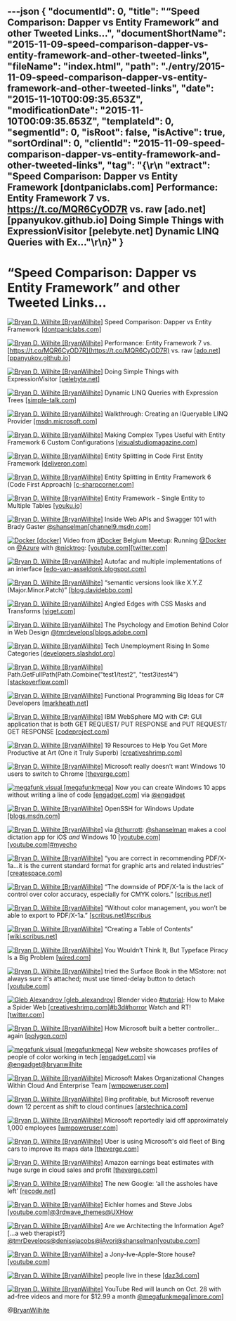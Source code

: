 ---json
{
  "documentId": 0,
  "title": "“Speed Comparison: Dapper vs Entity Framework” and other Tweeted Links…",
  "documentShortName": "2015-11-09-speed-comparison-dapper-vs-entity-framework-and-other-tweeted-links",
  "fileName": "index.html",
  "path": "./entry/2015-11-09-speed-comparison-dapper-vs-entity-framework-and-other-tweeted-links",
  "date": "2015-11-10T00:09:35.653Z",
  "modificationDate": "2015-11-10T00:09:35.653Z",
  "templateId": 0,
  "segmentId": 0,
  "isRoot": false,
  "isActive": true,
  "sortOrdinal": 0,
  "clientId": "2015-11-09-speed-comparison-dapper-vs-entity-framework-and-other-tweeted-links",
  "tag": "{\r\n  \"extract\": \"Speed Comparison: Dapper vs Entity Framework [dontpaniclabs.com]  Performance: Entity Framework 7 vs. https://t.co/MQR6CyOD7R vs. raw [ado.net] [ppanyukov.github.io]  Doing Simple Things with ExpressionVisitor [pelebyte.net]  Dynamic LINQ Queries with Ex...\"\r\n}"
}
---

# “Speed Comparison: Dapper vs Entity Framework” and other Tweeted Links…

[<img alt="Bryan D. Wilhite [BryanWilhite]" src="https://songhay.blob.core.windows.net/shared-social-twitter/BryanWilhite.jpeg">](http://t.co/UNdqV0Z1zz "Bryan D. Wilhite [BryanWilhite]") Speed Comparison: Dapper vs Entity Framework [[dontpaniclabs.com]](http://www.dontpaniclabs.com/blog/post/2014/05/01/Speed-Comparison-Dapper-vs-Entity-Framework/)

[<img alt="Bryan D. Wilhite [BryanWilhite]" src="https://songhay.blob.core.windows.net/shared-social-twitter/BryanWilhite.jpeg">](http://t.co/UNdqV0Z1zz "Bryan D. Wilhite [BryanWilhite]") Performance: Entity Framework 7 vs. [https://t.co/MQR6CyOD7R](https://t.co/MQR6CyOD7R) vs. raw [[ado.net]](http://ADO.NET)[[ppanyukov.github.io]](http://ppanyukov.github.io/2015/05/20/entity-framework-7-performance.html)

[<img alt="Bryan D. Wilhite [BryanWilhite]" src="https://songhay.blob.core.windows.net/shared-social-twitter/BryanWilhite.jpeg">](http://t.co/UNdqV0Z1zz "Bryan D. Wilhite [BryanWilhite]") Doing Simple Things with ExpressionVisitor [[pelebyte.net]](http://pelebyte.net/blog/2011/05/13/doing-simple-things-with-expressionvisitor/)

[<img alt="Bryan D. Wilhite [BryanWilhite]" src="https://songhay.blob.core.windows.net/shared-social-twitter/BryanWilhite.jpeg">](http://t.co/UNdqV0Z1zz "Bryan D. Wilhite [BryanWilhite]") Dynamic LINQ Queries with Expression Trees [[simple-talk.com]](https://www.simple-talk.com/dotnet/.net-framework/dynamic-linq-queries-with-expression-trees/)

[<img alt="Bryan D. Wilhite [BryanWilhite]" src="https://songhay.blob.core.windows.net/shared-social-twitter/BryanWilhite.jpeg">](http://t.co/UNdqV0Z1zz "Bryan D. Wilhite [BryanWilhite]") Walkthrough: Creating an IQueryable LINQ Provider [[msdn.microsoft.com]](https://msdn.microsoft.com/en-us/library/vstudio/bb546158(v=vs.110).aspx)

[<img alt="Bryan D. Wilhite [BryanWilhite]" src="https://songhay.blob.core.windows.net/shared-social-twitter/BryanWilhite.jpeg">](http://t.co/UNdqV0Z1zz "Bryan D. Wilhite [BryanWilhite]") Making Complex Types Useful with Entity Framework 6 Custom Configurations [[visualstudiomagazine.com]](https://visualstudiomagazine.com/articles/2014/04/01/making-complex-types-useful.aspx)

[<img alt="Bryan D. Wilhite [BryanWilhite]" src="https://songhay.blob.core.windows.net/shared-social-twitter/BryanWilhite.jpeg">](http://t.co/UNdqV0Z1zz "Bryan D. Wilhite [BryanWilhite]") Entity Splitting in Code First Entity Framework [[deliveron.com]](http://www.deliveron.com/blog/entity-splitting-code-first-entity-framework/)

[<img alt="Bryan D. Wilhite [BryanWilhite]" src="https://songhay.blob.core.windows.net/shared-social-twitter/BryanWilhite.jpeg">](http://t.co/UNdqV0Z1zz "Bryan D. Wilhite [BryanWilhite]") Entity Splitting in Entity Framework 6 (Code First Approach) [[c-sharpcorner.com]](http://www.c-sharpcorner.com/UploadFile/ff2f08/entity-splitting-in-entity-framework-6-code-first-approach/)

[<img alt="Bryan D. Wilhite [BryanWilhite]" src="https://songhay.blob.core.windows.net/shared-social-twitter/BryanWilhite.jpeg">](http://t.co/UNdqV0Z1zz "Bryan D. Wilhite [BryanWilhite]") Entity Framework - Single Entity to Multiple Tables [[youku.io]](http://youku.io/questions/1172551/entity-framework-single-entity-to-multiple-tables)

[<img alt="Bryan D. Wilhite [BryanWilhite]" src="https://songhay.blob.core.windows.net/shared-social-twitter/BryanWilhite.jpeg">](http://t.co/UNdqV0Z1zz "Bryan D. Wilhite [BryanWilhite]") Inside Web APIs and Swagger 101 with Brady Gaster [@shanselman](http://twitter.com/shanselman)[[channel9.msdn.com]](https://channel9.msdn.com/Shows/Azure-Friday/Inside-Web-APIs-and-Swagger-101-with-Brady-Gaster)

[<img alt="Docker [docker]" src="https://songhay.blob.core.windows.net/shared-social-twitter/docker.png">](http://t.co/ZAMxePUASD "Docker [docker]") Video from [#Docker](http://search.twitter.com/search?q=%23Docker) Belgium Meetup: Running [@Docker](http://twitter.com/Docker) on [@Azure](http://twitter.com/Azure) with [@nicktrog](http://twitter.com/nicktrog): [[youtube.com]](https://www.youtube.com/watch?v=91cIyipiKAk&index=3&list=PL5GivWTz0TB0Gm-8yYpiA3e0MG-bi_lPy)[[twitter.com]](https://twitter.com/docker/status/657753892021776384/photo/1)

[<img alt="Bryan D. Wilhite [BryanWilhite]" src="https://songhay.blob.core.windows.net/shared-social-twitter/BryanWilhite.jpeg">](http://t.co/UNdqV0Z1zz "Bryan D. Wilhite [BryanWilhite]") Autofac and multiple implementations of an interface [[edo-van-asseldonk.blogspot.com]](http://edo-van-asseldonk.blogspot.com/2013/01/autofac-and-multiple-implementations-of.html)

[<img alt="Bryan D. Wilhite [BryanWilhite]" src="https://songhay.blob.core.windows.net/shared-social-twitter/BryanWilhite.jpeg">](http://t.co/UNdqV0Z1zz "Bryan D. Wilhite [BryanWilhite]") “semantic versions look like X.Y.Z (Major.Minor.Patch)” [[blog.davidebbo.com]](http://blog.davidebbo.com/2011/01/nuget-versioning-part-2-core-algorithm.html)

[<img alt="Bryan D. Wilhite [BryanWilhite]" src="https://songhay.blob.core.windows.net/shared-social-twitter/BryanWilhite.jpeg">](http://t.co/UNdqV0Z1zz "Bryan D. Wilhite [BryanWilhite]") Angled Edges with CSS Masks and Transforms [[viget.com]](https://viget.com/inspire/angled-edges-with-css-masks-and-transforms)

[<img alt="Bryan D. Wilhite [BryanWilhite]" src="https://songhay.blob.core.windows.net/shared-social-twitter/BryanWilhite.jpeg">](http://t.co/UNdqV0Z1zz "Bryan D. Wilhite [BryanWilhite]") The Psychology and Emotion Behind Color in Web Design [@tmrdevelops](http://twitter.com/tmrdevelops)[[blogs.adobe.com]](http://blogs.adobe.com/dreamweaver/2015/10/the-psychology-and-emotion-behind-color-in-web-design.html)

[<img alt="Bryan D. Wilhite [BryanWilhite]" src="https://songhay.blob.core.windows.net/shared-social-twitter/BryanWilhite.jpeg">](http://t.co/UNdqV0Z1zz "Bryan D. Wilhite [BryanWilhite]") Tech Unemployment Rising In Some Categories [[developers.slashdot.org]](http://developers.slashdot.org/story/15/10/29/1244200/tech-unemployment-rising-in-some-categories?utm_source=feedly1.0mainlinkanon&utm_medium=feed)

[<img alt="Bryan D. Wilhite [BryanWilhite]" src="https://songhay.blob.core.windows.net/shared-social-twitter/BryanWilhite.jpeg">](http://t.co/UNdqV0Z1zz "Bryan D. Wilhite [BryanWilhite]") Path.GetFullPath(Path.Combine("test1/test2", "test3\\test4")[[stackoverflow.com]](http://stackoverflow.com/questions/3144492/how-do-i-get-nets-path-combine-to-convert-forward-slashes-to-backslashes))

[<img alt="Bryan D. Wilhite [BryanWilhite]" src="https://songhay.blob.core.windows.net/shared-social-twitter/BryanWilhite.jpeg">](http://t.co/UNdqV0Z1zz "Bryan D. Wilhite [BryanWilhite]") Functional Programming Big Ideas for C# Developers [[markheath.net]](http://markheath.net/post/functional-programming-big-ideas)

[<img alt="Bryan D. Wilhite [BryanWilhite]" src="https://songhay.blob.core.windows.net/shared-social-twitter/BryanWilhite.jpeg">](http://t.co/UNdqV0Z1zz "Bryan D. Wilhite [BryanWilhite]") IBM WebSphere MQ with C#: GUI application that is both GET REQUEST/ PUT RESPONSE and PUT REQUEST/ GET RESPONSE [[codeproject.com]](http://www.codeproject.com/Articles/12198/IBM-WebSphere-MQ-with-C-GUI-application-that-is-bo)

[<img alt="Bryan D. Wilhite [BryanWilhite]" src="https://songhay.blob.core.windows.net/shared-social-twitter/BryanWilhite.jpeg">](http://t.co/UNdqV0Z1zz "Bryan D. Wilhite [BryanWilhite]") 19 Resources to Help You Get More Productive at Art (One it Truly Superb) [[creativeshrimp.com]](http://www.creativeshrimp.com/19-useful-art-resources.html)

[<img alt="Bryan D. Wilhite [BryanWilhite]" src="https://songhay.blob.core.windows.net/shared-social-twitter/BryanWilhite.jpeg">](http://t.co/UNdqV0Z1zz "Bryan D. Wilhite [BryanWilhite]") Microsoft really doesn’t want Windows 10 users to switch to Chrome [[theverge.com]](http://www.theverge.com/2015/10/18/9563927/microsoft-windows-10-default-apps-browser-prompt)

[<img alt="megafunk visual [megafunkmega]" src="https://songhay.blob.core.windows.net/shared-social-twitter/megafunkmega.jpg">](http://t.co/J9qAckguVs "megafunk visual [megafunkmega]") Now you can create Windows 10 apps without writing a line of code [[engadget.com]](http://www.engadget.com/2015/11/01/now-you-can-create-windows-10-apps-without-code/) via [@engadget](http://twitter.com/engadget)

[<img alt="Bryan D. Wilhite [BryanWilhite]" src="https://songhay.blob.core.windows.net/shared-social-twitter/BryanWilhite.jpeg">](http://t.co/UNdqV0Z1zz "Bryan D. Wilhite [BryanWilhite]") OpenSSH for Windows Update [[blogs.msdn.com]](http://blogs.msdn.com/b/powershell/archive/2015/10/19/openssh-for-windows-update.aspx)

[<img alt="Bryan D. Wilhite [BryanWilhite]" src="https://songhay.blob.core.windows.net/shared-social-twitter/BryanWilhite.jpeg">](http://t.co/UNdqV0Z1zz "Bryan D. Wilhite [BryanWilhite]") via [@thurrott](http://twitter.com/thurrott): [@shanselman](http://twitter.com/shanselman) makes a cool dictation app for iOS *and* Windows 10 [[youtube.com]](https://www.youtube.com/watch?v=eBY0Ujw-Nq4)[[youtube.com]](https://www.youtube.com/watch?v=zK7FeYstHdM)[#myecho](http://search.twitter.com/search?q=%23myecho)

[<img alt="Bryan D. Wilhite [BryanWilhite]" src="https://songhay.blob.core.windows.net/shared-social-twitter/BryanWilhite.jpeg">](http://t.co/UNdqV0Z1zz "Bryan D. Wilhite [BryanWilhite]") “you are correct in recommending PDF/X-1a…it is the current standard format for graphic arts and related industries” [[createspace.com]](https://www.createspace.com/en/community/docs/DOC-1331)

[<img alt="Bryan D. Wilhite [BryanWilhite]" src="https://songhay.blob.core.windows.net/shared-social-twitter/BryanWilhite.jpeg">](http://t.co/UNdqV0Z1zz "Bryan D. Wilhite [BryanWilhite]") “The downside of PDF/X-1a is the lack of control over color accuracy, especially for CMYK colors.” [[scribus.net]](http://scribus.net/svn/Scribus/branches/Version14x/Scribus/scribus/doc/en/pdfx1a.html)

[<img alt="Bryan D. Wilhite [BryanWilhite]" src="https://songhay.blob.core.windows.net/shared-social-twitter/BryanWilhite.jpeg">](http://t.co/UNdqV0Z1zz "Bryan D. Wilhite [BryanWilhite]") “Without color management, you won’t be able to export to PDF/X-1a.” [[scribus.net]](http://scribus.net/svn/Scribus/branches/Version14x/Scribus/scribus/doc/en/pdfx1a.html)[#scribus](http://search.twitter.com/search?q=%23scribus)

[<img alt="Bryan D. Wilhite [BryanWilhite]" src="https://songhay.blob.core.windows.net/shared-social-twitter/BryanWilhite.jpeg">](http://t.co/UNdqV0Z1zz "Bryan D. Wilhite [BryanWilhite]") “Creating a Table of Contents” [[wiki.scribus.net]](http://wiki.scribus.net/canvas/Creating_a_Table_of_Contents)

[<img alt="Bryan D. Wilhite [BryanWilhite]" src="https://songhay.blob.core.windows.net/shared-social-twitter/BryanWilhite.jpeg">](http://t.co/UNdqV0Z1zz "Bryan D. Wilhite [BryanWilhite]") You Wouldn’t Think It, But Typeface Piracy Is a Big Problem [[wired.com]](http://www.wired.com/2015/10/you-wouldnt-think-it-but-typeface-piracy-is-a-big-problem/)

[<img alt="Bryan D. Wilhite [BryanWilhite]" src="https://songhay.blob.core.windows.net/shared-social-twitter/BryanWilhite.jpeg">](http://t.co/UNdqV0Z1zz "Bryan D. Wilhite [BryanWilhite]") tried the Surface Book in the MSstore: not always sure it's attached; must use timed-delay button to detach [[youtube.com]](https://www.youtube.com/watch?v=XVfOe5mFbAE)

[<img alt="Gleb Alexandrov [gleb_alexandrov]" src="https://songhay.blob.core.windows.net/shared-social-twitter/gleb_alexandrov.jpeg">](http://t.co/2ewckEr45p "Gleb Alexandrov [gleb_alexandrov]") Blender video [#tutorial](http://search.twitter.com/search?q=%23tutorial): How to Make a Spider Web [[creativeshrimp.com]](http://www.creativeshrimp.com/how-to-make-a-spider-web-in-blender.html)[#b3d](http://search.twitter.com/search?q=%23b3d)[#horror](http://search.twitter.com/search?q=%23horror) Watch and RT! [[twitter.com]](https://twitter.com/gleb_alexandrov/status/651417029115822080/photo/1)

[<img alt="Bryan D. Wilhite [BryanWilhite]" src="https://songhay.blob.core.windows.net/shared-social-twitter/BryanWilhite.jpeg">](http://t.co/UNdqV0Z1zz "Bryan D. Wilhite [BryanWilhite]") How Microsoft built a better controller... again [[polygon.com]](http://www.polygon.com/2015/10/22/9591974/xbox-one-elite-controller-interview)

[<img alt="megafunk visual [megafunkmega]" src="https://songhay.blob.core.windows.net/shared-social-twitter/megafunkmega.jpg">](http://t.co/J9qAckguVs "megafunk visual [megafunkmega]") New website showcases profiles of people of color working in tech [[engadget.com]](http://www.engadget.com/2015/10/29/people-of-color-in-tech-website/) via [@engadget](http://twitter.com/engadget)[@bryanwilhite](http://twitter.com/bryanwilhite)

[<img alt="Bryan D. Wilhite [BryanWilhite]" src="https://songhay.blob.core.windows.net/shared-social-twitter/BryanWilhite.jpeg">](http://t.co/UNdqV0Z1zz "Bryan D. Wilhite [BryanWilhite]") Microsoft Makes Organizational Changes Within Cloud And Enterprise Team [[wmpoweruser.com]](http://wmpoweruser.com/microsoft-makes-organizational-changes-within-cloud-and-enterprise-team/)

[<img alt="Bryan D. Wilhite [BryanWilhite]" src="https://songhay.blob.core.windows.net/shared-social-twitter/BryanWilhite.jpeg">](http://t.co/UNdqV0Z1zz "Bryan D. Wilhite [BryanWilhite]") Bing profitable, but Microsoft revenue down 12 percent as shift to cloud continues [[arstechnica.com]](http://arstechnica.com/information-technology/2015/10/bing-profitable-but-microsoft-revenue-down-12-percent-as-shift-to-cloud-continues/)

[<img alt="Bryan D. Wilhite [BryanWilhite]" src="https://songhay.blob.core.windows.net/shared-social-twitter/BryanWilhite.jpeg">](http://t.co/UNdqV0Z1zz "Bryan D. Wilhite [BryanWilhite]") Microsoft reportedly laid off approximately 1,000 employees [[wmpoweruser.com]](http://wmpoweruser.com/microsoft-reportedly-laid-off-approximately-1000-employees/)

[<img alt="Bryan D. Wilhite [BryanWilhite]" src="https://songhay.blob.core.windows.net/shared-social-twitter/BryanWilhite.jpeg">](http://t.co/UNdqV0Z1zz "Bryan D. Wilhite [BryanWilhite]") Uber is using Microsoft's old fleet of Bing cars to improve its maps data [[theverge.com]](http://www.theverge.com/2015/10/19/9570259/uber-mapping-cars)

[<img alt="Bryan D. Wilhite [BryanWilhite]" src="https://songhay.blob.core.windows.net/shared-social-twitter/BryanWilhite.jpeg">](http://t.co/UNdqV0Z1zz "Bryan D. Wilhite [BryanWilhite]") Amazon earnings beat estimates with huge surge in cloud sales and profit [[theverge.com]](http://www.theverge.com/2015/10/22/9598034/amazon-q3-third-quarter-2015-earnings)

[<img alt="Bryan D. Wilhite [BryanWilhite]" src="https://songhay.blob.core.windows.net/shared-social-twitter/BryanWilhite.jpeg">](http://t.co/UNdqV0Z1zz "Bryan D. Wilhite [BryanWilhite]") The new Google: ‘all the assholes have left’ [[recode.net]](http://recode.net/2015/10/23/the-new-google-all-the-assholes-have-left/)

[<img alt="Bryan D. Wilhite [BryanWilhite]" src="https://songhay.blob.core.windows.net/shared-social-twitter/BryanWilhite.jpeg">](http://t.co/UNdqV0Z1zz "Bryan D. Wilhite [BryanWilhite]") Eichler homes and Steve Jobs [[youtube.com]](https://www.youtube.com/watch?v=GD_C4bWRKeE)[@3rdwave_themes](http://twitter.com/3rdwave_themes)[@UXHow](http://twitter.com/UXHow)

[<img alt="Bryan D. Wilhite [BryanWilhite]" src="https://songhay.blob.core.windows.net/shared-social-twitter/BryanWilhite.jpeg">](http://t.co/UNdqV0Z1zz "Bryan D. Wilhite [BryanWilhite]") Are we Architecting the Information Age? […a web therapist?] [@tmrDevelops](http://twitter.com/tmrDevelops)[@denisejacobs](http://twitter.com/denisejacobs)[@iAyori](http://twitter.com/iAyori)[@shanselman](http://twitter.com/shanselman)[[youtube.com]](https://www.youtube.com/watch?v=dNFyT5ra1MY&feature=youtu.be)

[<img alt="Bryan D. Wilhite [BryanWilhite]" src="https://songhay.blob.core.windows.net/shared-social-twitter/BryanWilhite.jpeg">](http://t.co/UNdqV0Z1zz "Bryan D. Wilhite [BryanWilhite]") a Jony-Ive-Apple-Store house? [[youtube.com]](https://www.youtube.com/watch?v=EOh-byDAT54)

[<img alt="Bryan D. Wilhite [BryanWilhite]" src="https://songhay.blob.core.windows.net/shared-social-twitter/BryanWilhite.jpeg">](http://t.co/UNdqV0Z1zz "Bryan D. Wilhite [BryanWilhite]") people live in these [[daz3d.com]](http://www.daz3d.com/shipping-container/)

[<img alt="Bryan D. Wilhite [BryanWilhite]" src="https://songhay.blob.core.windows.net/shared-social-twitter/BryanWilhite.jpeg">](http://t.co/UNdqV0Z1zz "Bryan D. Wilhite [BryanWilhite]") YouTube Red will launch on Oct. 28 with ad-free videos and more for $12.99 a month [@megafunkmega](http://twitter.com/megafunkmega)[[imore.com]](http://www.imore.com/youtube-red-will-launch-oct-28-ad-free-videos-and-more-12-month)

@[BryanWilhite](https://twitter.com/BryanWilhite)
